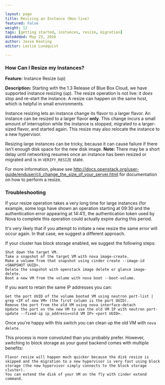 ```yaml
---

layout: page
title: Resizing an Instance (Non-live)
featured: False
weight: 12
tags: [getting started, instances, resize, migration]
dateAdded: May 23, 2016
author: Jesse Keating
editor: Leslie Lundquist

---
```


### How Can I Resize my Instances?

**Feature:** Instance Resize (up)

**Description:** Starting with the 1.3 Release of Blue Box Cloud, we have supported instance resizing (up). The resize operation is not live: it _does_ stop and re-start the instance. A resize can happen on the same host, which is helpful in small environments.

Instance resizing lets an instance change its flavor to a larger flavor. An instance can be resized to a larger flavor **only**. This change incurs a small amount of interruption while the instance is stopped, migrated to a larger-sized flavor, and started again. This resize may also relocate the instance to a new hypervisor.  

Resizing large instances can be tricky, because it can cause failure if there isn’t enough disk space for the new disk image. 
**Note:** There may be a short delay until networking resumes once an instance has been resized or migrated and is in `VERIFY_RESIZE` state.

For more information, please see http://docs.openstack.org/user-guide/enduser/cli_change_the_size_of_your_server.html for documentation on how to perform a resize.

### Troubleshooting

If your resize operation takes a very long time for large instances (for example, some logs have shown an operation starting at 09:30 and the authentication error appearing at 14:41), the authentication token used by Nova to complete this operation could actually expire during this period.

It's very likely that if you attempt to initiate a new resize the same error will occur again. In that case, we suggest a different approach.

If your cluster has block storage enabled, we suggest the following steps:

    Shut down the target VM.
    Take a snapshot of the target VM with nova image-create.
    Make a volume from that snapshot using cinder create --image-id <SNAPSHOT UUID>.
    Delete the snapshot with openstack image delete or glance image-delete.
    Boot a new VM from the volume with nova boot --boot-volume.

If you want to retain the same IP addresses you can:

    Get the port UUID of the volume booted VM using neutron port-list | grep <IP of new VM> (the first column is the port UUID).
    Remove the port from the old VM using nova interface-detach
    Update the port on the new VM to use the old VM IP with neutron port-update --fixed-ip ip_address=<old VM IP> <port UUID>.

Once you're happy with this switch you can clean up the old VM with `nova delete`.

This process is more convoluted than you probably prefer. However, switching to block storage as your guest backend comes with multiple benefits:

    Flavor resize will happen much quicker because the disk resize is skipped and the migration to a new hypervisor is very fast using block storage (the new hypervisor simply connects to the block storage cluster).
    You can extend the disk of your VM on the fly with cinder extend command.
